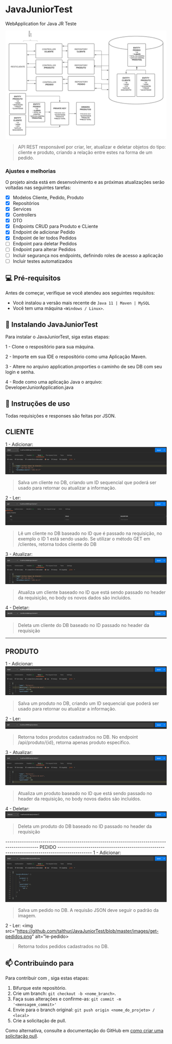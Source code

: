 # JavaJuniorTest
WebApplication for Java JR Teste


<img src="https://github.com/talthur/JavaJuniorTest/blob/master/images/diagram.jpeg" alt="exemplo imagem">

> API REST responsável por criar, ler, atualizar e deletar objetos do tipo: cliente e produto, criando a relação entre estes na forma de um pedido.

### Ajustes e melhorias

O projeto ainda está em desenvolvimento e as próximas atualizações serão voltadas nas seguintes tarefas:

- [x] Modelos Cliente, Pedido, Produto
- [x] Repositórios
- [x] Services
- [x] Controllers
- [x] DTO
- [x] Endpoints CRUD para Produto e CLiente
- [x] Endpoint de adicionar Pedido
- [x] Endpoint de ler todos Pedidos
- [ ] Endpoint para deletar Pedidos
- [ ] Endpoint para alterar Pedidos
- [ ] Incluir segurança nos endpoints, definindo roles de acesso a aplicação
- [ ] Incluir testes automatizados

## 💻 Pré-requisitos

Antes de começar, verifique se você atendeu aos seguintes requisitos:
* Você instalou a versão mais recente de `Java 11 | Maven | MySQL`
* Você tem uma máquina `<Windows / Linux>`. 

## 🚀 Instalando JavaJuniorTest

Para instalar o JavaJuniorTest, siga estas etapas:

1 - Clone o respositório para sua máquina.

2 - Importe em sua IDE o respositório como uma Aplicação Maven.

3 - Altere no arquivo application.proporties o caminho de seu DB com seu login e senha.

4 - Rode como uma aplicação Java o arquivo: DeveloperJuniorApplication.java

## 🚀 Instruções de uso
Todas requisições e responses são feitas por JSON.

CLIENTE
----------------------------------------------------------------------------------------------

1 - Adicionar:
<img src="https://github.com/talthur/JavaJuniorTest/blob/master/images/salva-cliente.png" alt="salva-cliente">
>Salva um cliente no DB, criando um ID sequencial que poderá ser usado para retornar ou atualizar a informação.

2 - Ler:
<img src="https://github.com/talthur/JavaJuniorTest/blob/master/images/get-cliente-by-id.png" alt="le-cliente">
>Lê um cliente no DB baseado no ID que é passado na requisição, no exemplo o ID 1 está sendo usado. Se utilizar o método GET em /clientes, retorna todos cliente do DB

3 - Atualizar:
<img src="https://github.com/talthur/JavaJuniorTest/blob/master/images/atualiza-clientes.png" alt="atualiza-cliente">
>Atualiza um cliente baseado no ID que está sendo passado no header da requisição, no body os novos dados são incluídos.

4 - Deletar:
<img src="https://github.com/talthur/JavaJuniorTest/blob/master/images/deleta-cliente-by-id.png" alt="deleta-cliente">
>Deleta um cliente do DB baseado no ID passado no header da requisição

----------------------------------------------------------------------------------------------
PRODUTO
----------------------------------------------------------------------------------------------
1 - Adicionar:
<img src="https://github.com/talthur/JavaJuniorTest/blob/master/images/salvar-produto.png" alt="salva-produto">
>Salva um produto no DB, criando um ID sequencial que poderá ser usado para retornar ou atualizar a informação.

2 - Ler:
<img src="https://github.com/talthur/JavaJuniorTest/blob/master/images/get-produtos.png" alt="le-produto">
>Retorna todos produtos cadastrados no DB. No endpoint /api/produto/{id}, retorna apenas produto específico.

3 - Atualizar:
<img src="https://github.com/talthur/JavaJuniorTest/blob/master/images/atualiza-produto.png" alt="atualiza-produto">
>Atualiza um produto baseado no ID que está sendo passado no header da requisição, no body novos dados são incluídos.

4 - Deletar:
<img src="https://github.com/talthur/JavaJuniorTest/blob/master/images/deleta-produto-id.png" alt="deleta-cliente">
>Deleta um produto do DB baseado no ID passado no header da requisição

----------------------------------------------------------------------------------------------                                                                      PEDIDO
----------------------------------------------------------------------------------------------                                                                     1 - Adicionar:
<img src="https://github.com/talthur/JavaJuniorTest/blob/master/images/salvar-pedido.png" alt="salva-pedido">
>Salva um pedido no DB. A requisão JSON deve seguir o padrão da imagem.

2 - Ler:
<img src="https://github.com/talthur/JavaJuniorTest/blob/master/images/get-pedidos.png" alt="le-pedido>
>Retorna todos pedidos cadastrados no DB.                                        

## 📫 Contribuindo para <JavaJuniorTest>
Para contribuir com <JavaJuniorTest>, siga estas etapas:

1. Bifurque este repositório.
2. Crie um branch: `git checkout -b <nome_branch>`.
3. Faça suas alterações e confirme-as: `git commit -m '<mensagem_commit>'`
4. Envie para o branch original: `git push origin <nome_do_projeto> / <local>`
5. Crie a solicitação de pull.

Como alternativa, consulte a documentação do GitHub em [como criar uma solicitação pull](https://help.github.com/en/github/collaborating-with-issues-and-pull-requests/creating-a-pull-request).

